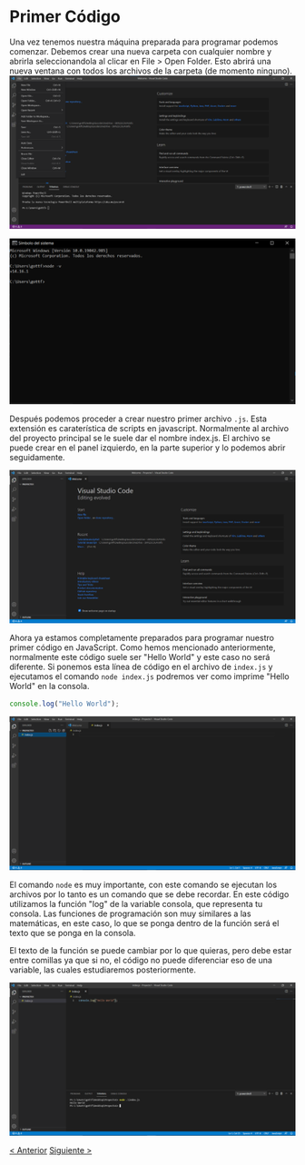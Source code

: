 # Primer Código
Una vez tenemos nuestra máquina preparada para programar podemos comenzar. Debemos crear una nueva carpeta con cualquier nombre y abrirla seleccionandola al clicar en File > Open Folder. Esto abrirá una nueva ventana con todos los archivos de la carpeta (de momento ninguno).
![2](./assets/images/2.png)

![4](./assets/images/3.png)

Después podemos proceder a crear nuestro primer archivo `.js`. Esta extensión es caraterística de scripts en javascript. Normalmente al archivo del proyecto principal se le suele dar el nombre index.js. El archivo se puede crear en el panel izquierdo, en la parte superior y lo podemos abrir seguidamente.

![5](./assets/images/4.png)

Ahora ya estamos completamente preparados para programar nuestro primer código en JavaScript. Como hemos mencionado anteriormente, normalmente este código suele ser "Hello World" y este caso no será diferente.
Si ponemos esta línea de código en el archivo de `index.js` y ejecutamos el comando `node index.js` podremos ver como imprime "Hello World" en la consola.
```js
console.log("Hello World");
``` 

![6](./assets/images/5.png)

El comando `node` es muy importante, con este comando se ejecutan los archivos por lo tanto es un comando que se debe recordar.
En este código utilizamos la función "log" de la variable consola, que representa tu consola. Las funciones de programación son muy similares a las matemáticas, en este caso, lo que se ponga dentro de la función será el texto que se ponga en la consola.

El texto de la función se puede cambiar por lo que quieras, pero debe estar entre comillas ya que si no, el código no puede diferenciar eso de una variable, las cuales estudiaremos posteriormente.

![7](./assets/images/6.png)


[< Anterior](./3-Preparación.md) [Siguiente >](./5-Variables.md)